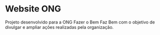 # Website ONG

Projeto desenvolvido para a ONG Fazer o Bem Faz Bem com o objetivo de divulgar e ampliar ações realizadas pela organização.
